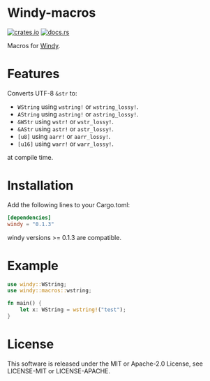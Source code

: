 # Windy-macros

[![crates.io](https://img.shields.io/crates/v/windy-macros.svg)](https://crates.io/crates/windy-macros)
[![docs.rs](https://docs.rs/windy-macros/badge.svg)](https://docs.rs/windy-macros)

Macros for [Windy](https://github.com/takubokudori/windy).

# Features

Converts UTF-8 `&str` to:

- `WString` using `wstring!` or `wstring_lossy!`.
- `AString` using `astring!` or `astring_lossy!`.
- `&WStr` using `wstr!` or `wstr_lossy!`.
- `&AStr` using `astr!` or `astr_lossy!`.
- `[u8]` using `aarr!` or `aarr_lossy!`.
- `[u16]` using `warr!` or `warr_lossy!`.

at compile time.

# Installation

Add the following lines to your Cargo.toml:

```toml
[dependencies]
windy = "0.1.3"
```

windy versions >= 0.1.3 are compatible.

# Example

```rust
use windy::WString;
use windy::macros::wstring;

fn main() {
    let x: WString = wstring!("test");
}
```

# License

This software is released under the MIT or Apache-2.0 License, see LICENSE-MIT or LICENSE-APACHE.

